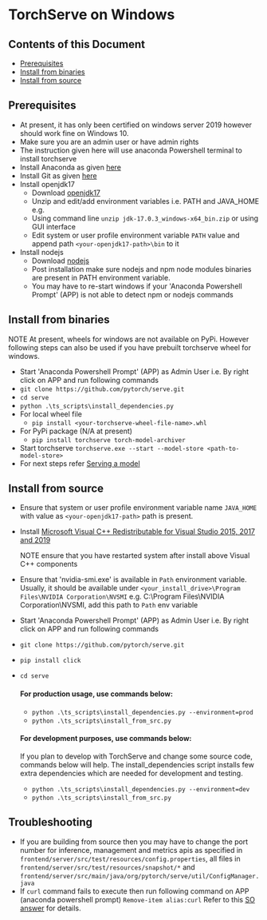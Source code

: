 # TorchServe on Windows

## Contents of this Document

* [Prerequisites](#prerequisites)
* [Install from binaries](#install-from-binaries)
* [Install from source](#install-from-source)

## Prerequisites

 - At present, it has only been certified on windows server 2019 however should work fine on Windows 10.
 - Make sure you are an admin user or have admin rights
 - The instruction given here will use anaconda Powershell terminal to install torchserve
 - Install Anaconda as given [here](https://docs.anaconda.com/free/anaconda/getting-started/install/windows/)
 - Install Git as given [here](https://github.com/git-for-windows/git/releases/download/v2.28.0.windows.1/Git-2.28.0-64-bit.exe)
 - Install openjdk17
    - Download [openjdk17](https://download.oracle.com/java/17/archive/jdk-17.0.3_windows-x64_bin.zip)
    - Unzip and edit/add environment variables i.e. PATH and JAVA_HOME
    e.g.
    - Using command line `unzip jdk-17.0.3_windows-x64_bin.zip` or using GUI interface
    - Edit system or user profile environment variable `PATH` value and append path `<your-openjdk17-path>\bin` to it
 - Install nodejs
    - Download [nodejs](https://nodejs.org/dist/v14.15.1/node-v14.15.1-x64.msi)
    - Post installation make sure nodejs and npm node modules binaries are present in PATH environment variable.
    - You may have to re-start windows if your 'Anaconda Powershell Prompt' (APP) is not able to detect npm or nodejs commands

## Install from binaries

NOTE At present, wheels for windows are not available on PyPi. However following steps can also be used if you have prebuilt torchserve wheel for windows.

 - Start 'Anaconda Powershell Prompt' (APP) as Admin User i.e. By right click on APP and run following commands
 - `git clone https://github.com/pytorch/serve.git`
 - `cd serve`
 - `python .\ts_scripts\install_dependencies.py`
 - For local wheel file
    - `pip install <your-torchserve-wheel-file-name>.whl`
 - For PyPi package (N/A at present)
    - `pip install torchserve torch-model-archiver`
 - Start torchserve `torchserve.exe --start --model-store <path-to-model-store>`
 - For next steps refer [Serving a model](../docs/getting_started.md#serve-a-model)

## Install from source

 - Ensure that system or user profile environment variable name `JAVA_HOME` with value as `<your-openjdk17-path>` path is present.
 - Install [Microsoft Visual C++ Redistributable for Visual Studio 2015, 2017 and 2019](https://support.microsoft.com/en-in/help/2977003/the-latest-supported-visual-c-downloads)

   NOTE ensure that you have restarted system after install above Visual C++ components
 - Ensure that 'nvidia-smi.exe' is available in `Path` environment variable. Usually, it should be available under `<your_install_drive>\Program Files\NVIDIA Corporation\NVSMI`
   e.g. C:\Program Files\NVIDIA Corporation\NVSMI, add this path to `Path` env variable
 - Start 'Anaconda Powershell Prompt' (APP) as Admin User i.e. By right click on APP and run following commands
 - `git clone https://github.com/pytorch/serve.git`
 - `pip install click`
 - `cd serve`

    #### For production usage, use commands below:
    - `python .\ts_scripts\install_dependencies.py --environment=prod`
    - `python .\ts_scripts\install_from_src.py`

    #### For development purposes, use commands below:
    If you plan to develop with TorchServe and change some source code, commands below will help.
    The install_dependencies script installs few extra dependencies which are needed for development and testing.
    - `python .\ts_scripts\install_dependencies.py --environment=dev`
    - `python .\ts_scripts\install_from_src.py`

## Troubleshooting
 - If you are building from source then you may have to change the port number for inference, management and metrics apis as specified in `frontend/server/src/test/resources/config.properties`,
   all files in `frontend/server/src/test/resources/snapshot/*` and `frontend/server/src/main/java/org/pytorch/serve/util/ConfigManager.java`
 - If `curl` command fails to execute then run following command on APP (anaconda powershell prompt)
 `Remove-item alias:curl`
 Refer to this [SO answer](https://stackoverflow.com/questions/25044010/running-curl-on-64-bit-windows) for details.
